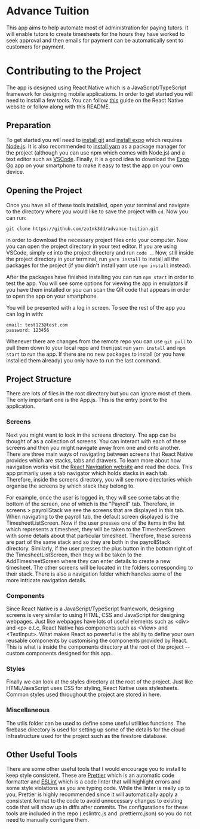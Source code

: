 # Advance Tuition

This app aims to help automate most of administration for paying tutors. It will enable tutors to
create timesheets for the hours they have worked to seek approval and then emails for payment can
be automatically sent to customers for payment.

# Contributing to the Project

The app is designed using React Native which is a JavaScript/TypeScript framework for designing
mobile applications. In order to get started you will need to install a few tools. You can follow
[this](https://reactnative.dev/docs/environment-setup) guide on the React Native website or follow
along with this README.

## Preparation

To get started you will need to [install git](https://github.com/git-guides/install-git) and
[install expo](https://docs.expo.dev/get-started/installation/) which requires
[Node.js](https://nodejs.org/en/). It is also recommended to
[install yarn](https://classic.yarnpkg.com/en/docs/install#windows-stable) as a package manager for
the project \(although you can use npm which comes with Node.js\) and a text editor such as
[VSCode](https://code.visualstudio.com/download). Finally, it is a good idea to download the
[Expo Go](https://expo.dev/client) app on your smartphone to make it easy to test the app on your
own device.

## Opening the Project

Once you have all of these tools installed, open your terminal and navigate to the directory where
you would like to save the project with `cd`. Now you can run:

```
git clone https://github.com/zo1nk3dd/advance-tuition.git
```

in order to download the necessary project files onto your computer. Now you can open the project
directory in your text editor. If you are using VSCode, simply `cd` into the project directory and
run `code .`. Now, still inside the project directory in your terminal, run `yarn install` to
install all the packages for the project \(if you didn't install yarn use `npm install` instead\).

After the packages have finished installing you can run `npm start` in order to test the app.
You will see some options for viewing the app in emulators if you have them installed or you can
scan the QR code that appears in order to open the app on your smartphone.

You will be presented with a log in screen. To see the rest of the app you can log in with:

```
email: test123@test.com
password: 123456
```

Whenever there are changes from the remote repo you can use `git pull` to pull them down to your
local repo and then just run `yarn install` and `npm start` to run the app. If there are no new
packages to install \(or you have installed them already\) you only have to run the last command.

## Project Structure

There are lots of files in the root directory but you can ignore most of them. The only important
one is the App.js. This is the entry point to the application.

### Screens

Next you might want to look in the screens directory. The app can be thought of as a collection of
screens. You can interact with each of these screens and then you might navigate away from one and
onto another. There are three main ways of navigating between screens that React Native provides
which are stacks, tabs and drawers. To learn more about how navigation works visit the
[React Navigation website](https://reactnavigation.org/) and read the docs. This app primarily uses
a tab navigator which holds stacks in each tab. Therefore, inside the screens directory, you will
see more directories which organise the screens by which stack they belong to.

For example, once the user is logged in, they will see some tabs at the bottom of the screen,
one of which is the "Payroll" tab. Therefore, in screens > payrollStack we see the screens that are
displayed in this tab. When navigating to the payroll tab, the default screen displayed is the
TimesheetListScreen. Now if the user presses one of the items in the list which represents a
timesheet, they will be taken to the TimesheetScreen with some details about that particular
timesheet. Therefore, these screens are part of the same stack and so they are both in the
payrollStack directory. Similarly, if the user presses the plus button in the bottom right of the
TimesheetListScreen, then they will be taken to the AddTimesheetScreen where they can enter details
to create a new timesheet. The other screens will be located in the folders corresponding to their
stack. There is also a navigation folder which handles some of the more intricate navigation
details.

### Components

Since React Native is a JavaScript/TypeScript framework, designing screens is very similar to using
HTML, CSS and JavaScript for designing webpages. Just like webpages have lots of useful elements
such as \<div\> and \<p\> e.t.c, React Native has components such as \<View\> and
\<TextInput\>. What makes React so powerful is the ability to define your own reusable components by
customising the components provided by React. This is what is inside the components directory at the
root of the project -- custom components designed for this app.

### Styles

Finally we can look at the styles directory at the root of the project. Just like HTML/JavaScript
uses CSS for styling, React Native uses stylesheets. Common styles used throughout the project are
stored in here.

### Miscellaneous

The utils folder can be used to define some useful utilities functions. The firebase directory is
used for setting up some of the details for the cloud infrastructure used for the project such as
the firestore database.

## Other Useful Tools

There are some other useful tools that I would encourage you to install to keep style consistent.
These are [Prettier](https://prettier.io/) which is an automatic code formatter and
[ESLint](https://eslint.org/) which is a code linter that will highlight errors and some style
violations as you are typing code. While the linter is really up to you, Prettier is highly
recommended since it will automatically apply a consistent format to the code to avoid
unnecessary changes to existing code that will show up in diffs after commits. The configurations
for these tools are included in the repo \(.eslintrc.js and .prettierrc.json\) so you do not need
to manually configure them.

